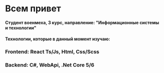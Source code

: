 <h1>Всем привет</h1>
<h4> Студент военмеха, 3 курс, направление: "Информационные системы и технологии"</h4>
<h4> Технологии, которые в данный момент изучаю: </h4>
<h3> Frontend: React Ts/Js, Html, Css/Scss </h3>
<h3> Backend: C#, WebApi, .Net Core 5/6  </h3>
